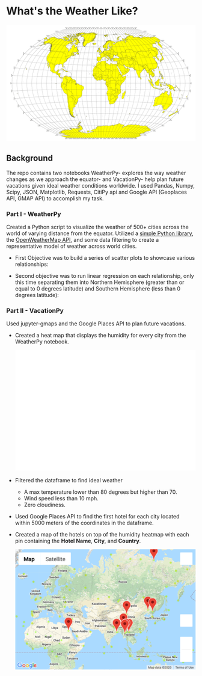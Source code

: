 # What's the Weather Like?
![Equator](Resources/equatorsign.png)

## Background

The repo contains two notebooks WeatherPy- explores the way weather changes as we approach the equator- and VacationPy- help plan future vacations given ideal weather conditions worldwide. I used Pandas, Numpy, Scipy, JSON, Matplotlib, Requests, CitiPy api and Google API (Geoplaces API, GMAP API) to accomplish my task.

### Part I - WeatherPy

Created a Python script to visualize the weather of 500+ cities across the world of varying distance from the equator. Utilized a [simple Python library](https://pypi.python.org/pypi/citipy), the [OpenWeatherMap API](https://openweathermap.org/api), and some data filtering to create a representative model of weather across world cities.

* First Objective was to build a series of scatter plots to showcase various relationships:

* Second objective was to run linear regression on each relationship, only this time separating them into Northern Hemisphere (greater than or equal to 0 degrees latitude) and Southern Hemisphere (less than 0 degrees latitude):



### Part II - VacationPy

Used jupyter-gmaps and the Google Places API to plan future vacations.

* Created a heat map that displays the humidity for every city from the WeatherPy notebook.
  
  ![heatmap](WeatherPy/Output/humidity_heatmap.png)

* Filtered the dataframe to find ideal weather

  * A max temperature lower than 80 degrees but higher than 70.
  * Wind speed less than 10 mph.
  * Zero cloudiness.
  
* Used Google Places API to find the first hotel for each city located within 5000 meters of the coordinates in the dataframe.

* Created a map of the hotels on top of the humidity heatmap with each pin containing the **Hotel Name**, **City**, and **Country**.

  ![hotel map](WeatherPy/Output/vacationspot_heatmap.png)


